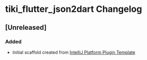 <!-- Keep a Changelog guide -> https://keepachangelog.com -->

# tiki_flutter_json2dart Changelog

## [Unreleased]
### Added
- Initial scaffold created from [IntelliJ Platform Plugin Template](https://github.com/JetBrains/intellij-platform-plugin-template)
